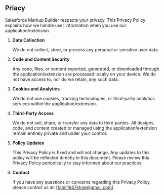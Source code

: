 ## Priacy

Salesforce Markup Builder respects your privacy. This Privacy Policy explains how we handle user information when you use our application/extension.

1. **Data Collection**

      We do not collect, store, or process any personal or sensitive user data.

2. **Code and Content Security**

      Any code, files, or content exported, generated, or downloaded through the application/extension are processed locally on your device. We do not have access to, nor do we retain, any such data.

3. **Cookies and Analytics**

      We do not use cookies, tracking technologies, or third-party analytics services within the application/extension.

4. **Third-Party Access**

      We do not sell, share, or transfer any data to third parties. All designs, code, and content created or managed using the application/extension remain entirely private and under your control.

5. **Policy Updates**

      This Privacy Policy is fixed and will not change. Any updates to this policy will be reflected directly in this document. Please review this Privacy Policy periodically to stay informed about our practices.

6. **Contact**

      If you have any questions or concerns regarding this Privacy Policy, please contact us at: [tahir1947khan@gmail.com].